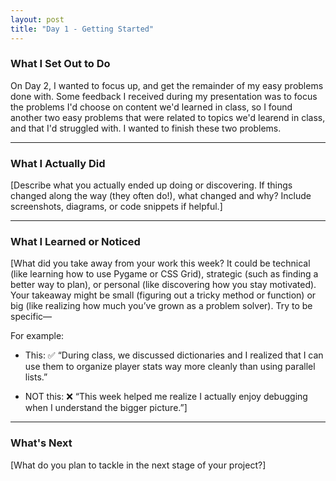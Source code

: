 ```yaml
---
layout: post
title: "Day 1 - Getting Started"
---
```


### What I Set Out to Do
On Day 2, I wanted to focus up, and get the remainder of my easy problems done with. Some feedback I received during my presentation was to focus the problems I'd choose on content we'd learned in class, so I found another two easy problems that were related to topics we'd learend in class, and that I'd struggled with. I wanted to finish these two problems.

---

### What I Actually Did

[Describe what you actually ended up doing or discovering. If things changed along the way (they often do!), what changed and why? Include screenshots, diagrams, or code snippets if helpful.]

---

### What I Learned or Noticed

[What did you take away from your work this week?
It could be technical (like learning how to use Pygame or CSS Grid), strategic (such as finding a better way to plan), or personal (like discovering how you stay motivated). Your takeaway might be small (figuring out a tricky method or function) or big (like realizing how much you’ve grown as a problem solver).
Try to be specific—

For example: 
   * This: ✅ “During class, we discussed dictionaries and I realized that I can use them to organize player stats way more cleanly than using parallel lists.”

   * NOT this: ❌ “This week helped me realize I actually enjoy debugging when I understand the bigger picture.”]

---

### What's Next

[What do you plan to tackle in the next stage of your project?]
